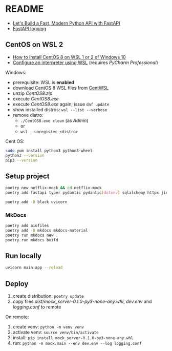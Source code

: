 # README

- [Let's Build a Fast, Modern Python API with FastAPI](https://www.youtube.com/watch?v=sBVb4IB3O_U)
- [FastAPI logging](https://philstories.medium.com/fastapi-logging-f6237b84ea64)

## CentOS on WSL 2

- [How to install CentOS 8 on WSL 1 or 2 of Windows 10](https://www.how2shout.com/how-to/how-to-install-centos-8-on-wsl-windows-10.html)
- [Configure an interpreter using WSL](https://www.jetbrains.com/help/pycharm/using-wsl-as-a-remote-interpreter.html) (requires _PyCharm Professional_)

Windows: 

- prerequisite: WSL is **enabled**
- download CentOS 8 WSL files from [CentWSL](https://github.com/wsldl-pg/CentWSL/releases)
- unzip _CentOS8.zip_
- execute _CentOS8.exe_
- execute _CentOS8.exe_ again; issue `dnf update`
- show installed distros: `wsl --list --verbose`
- remove distro:
  - `./CentOS8.exe clean` (as _Admin_)
  - or
  - `wsl --unregister <distro>`

Cent OS:

```sh
sudo yum install python3 python3-wheel
python3 --version
pip3 --version
```

## Setup project

```sh
poetry new netflix-mock && cd netflix-mock
poetry add fastapi typer pydantic pydantic[dotenv] sqlalchemy httpx jinja2
```

```sh
poetry add -D black uvicorn
```

### MkDocs

```sh
poetry add aiofiles
poetry add -D mkdocs mkdocs-material
poetry run mkdocs new .
poetry run mkdocs build
```

## Run locally

```sh
uvicorn main:app --reload
```

## Deploy

1. create distribution: `poetry update`
1. copy files _dist/mock_server-0.1.0-py3-none-any.whl_, _dev.env_ and _logging.conf_ to remote
   
On remote:

1. create venv: `python -m venv venv`
1. activate venv: `source venv/bin/activate`
1. install: `pip install mock_server-0.1.0-py3-none-any.whl`
1. run: `python -m mock.main --env dev.env --log logging.conf`
